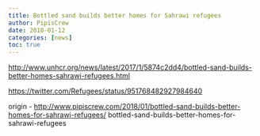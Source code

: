 ```yaml
---
title: Bottled sand builds better homes for Sahrawi refugees
author: PipisCrew
date: 2018-01-12
categories: [news]
toc: true
---
```


http://www.unhcr.org/news/latest/2017/1/5874c2dd4/bottled-sand-builds-better-homes-sahrawi-refugees.html

https://twitter.com/Refugees/status/951768482927984640

origin - http://www.pipiscrew.com/2018/01/bottled-sand-builds-better-homes-for-sahrawi-refugees/ bottled-sand-builds-better-homes-for-sahrawi-refugees